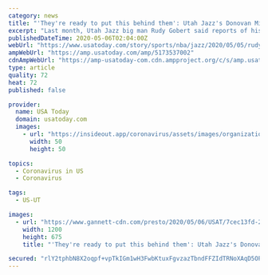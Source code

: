 ```yaml
---
category: news
title: "'They're ready to put this behind them': Utah Jazz's Donovan Mitchell, Rudy Gobert seemingly on good terms"
excerpt: "Last month, Utah Jazz big man Rudy Gobert said reports of his relationship with Donovan Mitchell being strained in the wake of their coronavirus diagnosis were overblown. Their boss Tuesday seemed to echo that sentiment. In a ZOOM conference call with ..."
publishedDateTime: 2020-05-06T02:04:00Z
webUrl: "https://www.usatoday.com/story/sports/nba/jazz/2020/05/05/rudy-gobert-donovoan-mitchell-coronavirus-drama-utah-jazz/5173537002/"
ampWebUrl: "https://amp.usatoday.com/amp/5173537002"
cdnAmpWebUrl: "https://amp-usatoday-com.cdn.ampproject.org/c/s/amp.usatoday.com/amp/5173537002"
type: article
quality: 72
heat: 72
published: false

provider:
  name: USA Today
  domain: usatoday.com
  images:
    - url: "https://insideout.app/coronavirus/assets/images/organizations/usatoday.com-50x50.jpg"
      width: 50
      height: 50

topics:
  - Coronavirus in US
  - Coronavirus

tags:
  - US-UT

images:
  - url: "https://www.gannett-cdn.com/presto/2020/05/06/USAT/7cec13fd-243b-471f-9f22-10a25fda29ee-USATSI_13956685.jpg?auto=webp&crop=4872,2741,x0,y44&format=pjpg&width=1200"
    width: 1200
    height: 675
    title: "'They're ready to put this behind them': Utah Jazz's Donovan Mitchell, Rudy Gobert seemingly on good terms"

secured: "rlY2tphbN8X2oqpf+vpTkIGm1wH3FwbKtuxFgvzazTbndFFZIdTRNoXAqD5OPCfK/dhui444QrBykiicF/eC10tTFw6VMCdPjTI5gH18/bvsadv5VPqFpvR7427gw+LSxxwUvs3XGgLEFiZUOuuCTj2+FMBWIEDVED2coRm+erud5vs1ccb4BzVEHwWl+tlZLe/Lx+zEXA1A8BXHzoaSR6B5RICDO7tmgxmTBdtjJ8Z93OFNSYnBtvGWXVytHZQWHyAx8gogchEF7SW7Hu1vmZi5+jb8liToUpr9X0fVBKL/vzSJ60HA1o+YsjjsJPYoNvg7ups1t9sYsJGYPuk4ywkiyO2iv0tbipYTDG4Grf8rODz8jdllabR8/Az7IiblPOy6y2dzgDONaApyZSiuF5SivvIfjS89pdrdzxmB3m9DDMKjq8ssu964gfu+dXR6yuzUZRZcCBAeZsWYlLgd67NHikRYy1zUDzFQ2zszk2E=;fCneF0bFA0sweNjbSw4z+w=="
---
```



